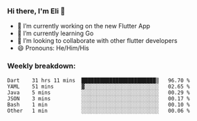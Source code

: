 ### Hi there, I'm Eli 👋
- 🔭 I’m currently working on the new Flutter App
- 🌱 I’m currently learning Go
- 🦄 I’m looking to collaborate with other flutter developers
- 😄 Pronouns: He/Him/His

### Weekly breakdown:
<!--START_SECTION:waka-->

```text
Dart    31 hrs 11 mins  ████████████████████████▒   96.70 %
YAML    51 mins         ▓░░░░░░░░░░░░░░░░░░░░░░░░   02.65 %
Java    5 mins          ░░░░░░░░░░░░░░░░░░░░░░░░░   00.29 %
JSON    3 mins          ░░░░░░░░░░░░░░░░░░░░░░░░░   00.17 %
Bash    1 min           ░░░░░░░░░░░░░░░░░░░░░░░░░   00.10 %
Other   1 min           ░░░░░░░░░░░░░░░░░░░░░░░░░   00.06 %
```

<!--END_SECTION:waka-->
